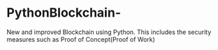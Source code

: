 # PythonBlockchain-
New and improved Blockchain using Python. This includes the security measures such as Proof of Concept(Proof of Work) 
